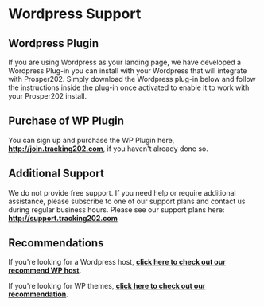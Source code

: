 # Wordpress Support

## Wordpress Plugin

If you are using Wordpress as your landing page, we have developed a Wordpress Plug-in you can install with your Wordpress that will integrate with Prosper202. Simply download the Wordpress plug-in below and follow the instructions inside the plug-in once activated to enable it to work with your Prosper202 install.

## Purchase of WP Plugin
You can sign up and purchase the WP Plugin here, **http://join.tracking202.com**, if you haven't already done so. 

## Additional Support

We do not provide free support. If you need help or require additional assistance, please subscribe to one of our support plans and contact us during regular business hours. Please see our support plans here:
**http://support.tracking202.com**

## Recommendations

If you're looking for a Wordpress host, **[click here to check out our recommend WP host](../tools--resources/00-resources.md#section--wp-engine-premium-managed-wordpress-hosting-http-click202-com-tracking202-redirect-dl-php-t202id-1144164-t202kw-wpe-202resources-)**.

If you're looking for WP themes, **[click here to check out our recommendation](../tools--resources/00-resources.md#section--wordpress-themes-designed-to-make-you-money-http-click202-com-tracking202-redirect-dl-php-t202id-8131715-t202kw-themeisle-202resources-)**.